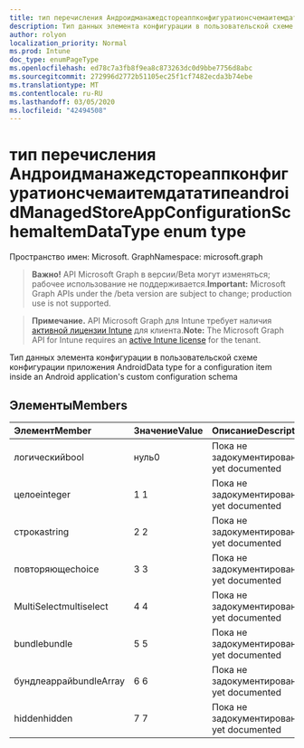 ```yaml
---
title: тип перечисления Андроидманажедстореаппконфигуратионсчемаитемдататипе
description: Тип данных элемента конфигурации в пользовательской схеме конфигурации приложения Android
author: rolyon
localization_priority: Normal
ms.prod: Intune
doc_type: enumPageType
ms.openlocfilehash: ed78c7a3fb8f9ea8c873263dc0d9bbe7756d8abc
ms.sourcegitcommit: 272996d2772b51105ec25f1cf7482ecda3b74ebe
ms.translationtype: MT
ms.contentlocale: ru-RU
ms.lasthandoff: 03/05/2020
ms.locfileid: "42494508"
---
```

# <a name="androidmanagedstoreappconfigurationschemaitemdatatype-enum-type"></a><span data-ttu-id="b52fc-103">тип перечисления Андроидманажедстореаппконфигуратионсчемаитемдататипе</span><span class="sxs-lookup"><span data-stu-id="b52fc-103">androidManagedStoreAppConfigurationSchemaItemDataType enum type</span></span>

<span data-ttu-id="b52fc-104">Пространство имен: Microsoft. Graph</span><span class="sxs-lookup"><span data-stu-id="b52fc-104">Namespace: microsoft.graph</span></span>

> <span data-ttu-id="b52fc-105">**Важно!** API Microsoft Graph в версии/Beta могут изменяться; рабочее использование не поддерживается.</span><span class="sxs-lookup"><span data-stu-id="b52fc-105">**Important:** Microsoft Graph APIs under the /beta version are subject to change; production use is not supported.</span></span>

> <span data-ttu-id="b52fc-106">**Примечание.** API Microsoft Graph для Intune требует наличия [активной лицензии Intune](https://go.microsoft.com/fwlink/?linkid=839381) для клиента.</span><span class="sxs-lookup"><span data-stu-id="b52fc-106">**Note:** The Microsoft Graph API for Intune requires an [active Intune license](https://go.microsoft.com/fwlink/?linkid=839381) for the tenant.</span></span>

<span data-ttu-id="b52fc-107">Тип данных элемента конфигурации в пользовательской схеме конфигурации приложения Android</span><span class="sxs-lookup"><span data-stu-id="b52fc-107">Data type for a configuration item inside an Android application's custom configuration schema</span></span>

## <a name="members"></a><span data-ttu-id="b52fc-108">Элементы</span><span class="sxs-lookup"><span data-stu-id="b52fc-108">Members</span></span>
|<span data-ttu-id="b52fc-109">Элемент</span><span class="sxs-lookup"><span data-stu-id="b52fc-109">Member</span></span>|<span data-ttu-id="b52fc-110">Значение</span><span class="sxs-lookup"><span data-stu-id="b52fc-110">Value</span></span>|<span data-ttu-id="b52fc-111">Описание</span><span class="sxs-lookup"><span data-stu-id="b52fc-111">Description</span></span>|
|:---|:---|:---|
|<span data-ttu-id="b52fc-112">логический</span><span class="sxs-lookup"><span data-stu-id="b52fc-112">bool</span></span>|<span data-ttu-id="b52fc-113">нуль</span><span class="sxs-lookup"><span data-stu-id="b52fc-113">0</span></span>|<span data-ttu-id="b52fc-114">Пока не задокументировано.</span><span class="sxs-lookup"><span data-stu-id="b52fc-114">Not yet documented</span></span>|
|<span data-ttu-id="b52fc-115">целое</span><span class="sxs-lookup"><span data-stu-id="b52fc-115">integer</span></span>|<span data-ttu-id="b52fc-116">1 </span><span class="sxs-lookup"><span data-stu-id="b52fc-116">1</span></span>|<span data-ttu-id="b52fc-117">Пока не задокументировано.</span><span class="sxs-lookup"><span data-stu-id="b52fc-117">Not yet documented</span></span>|
|<span data-ttu-id="b52fc-118">строка</span><span class="sxs-lookup"><span data-stu-id="b52fc-118">string</span></span>|<span data-ttu-id="b52fc-119">2 </span><span class="sxs-lookup"><span data-stu-id="b52fc-119">2</span></span>|<span data-ttu-id="b52fc-120">Пока не задокументировано.</span><span class="sxs-lookup"><span data-stu-id="b52fc-120">Not yet documented</span></span>|
|<span data-ttu-id="b52fc-121">повторяюще</span><span class="sxs-lookup"><span data-stu-id="b52fc-121">choice</span></span>|<span data-ttu-id="b52fc-122">3 </span><span class="sxs-lookup"><span data-stu-id="b52fc-122">3</span></span>|<span data-ttu-id="b52fc-123">Пока не задокументировано.</span><span class="sxs-lookup"><span data-stu-id="b52fc-123">Not yet documented</span></span>|
|<span data-ttu-id="b52fc-124">MultiSelect</span><span class="sxs-lookup"><span data-stu-id="b52fc-124">multiselect</span></span>|<span data-ttu-id="b52fc-125">4 </span><span class="sxs-lookup"><span data-stu-id="b52fc-125">4</span></span>|<span data-ttu-id="b52fc-126">Пока не задокументировано.</span><span class="sxs-lookup"><span data-stu-id="b52fc-126">Not yet documented</span></span>|
|<span data-ttu-id="b52fc-127">bundle</span><span class="sxs-lookup"><span data-stu-id="b52fc-127">bundle</span></span>|<span data-ttu-id="b52fc-128">5 </span><span class="sxs-lookup"><span data-stu-id="b52fc-128">5</span></span>|<span data-ttu-id="b52fc-129">Пока не задокументировано.</span><span class="sxs-lookup"><span data-stu-id="b52fc-129">Not yet documented</span></span>|
|<span data-ttu-id="b52fc-130">бундлеаррай</span><span class="sxs-lookup"><span data-stu-id="b52fc-130">bundleArray</span></span>|<span data-ttu-id="b52fc-131">6 </span><span class="sxs-lookup"><span data-stu-id="b52fc-131">6</span></span>|<span data-ttu-id="b52fc-132">Пока не задокументировано.</span><span class="sxs-lookup"><span data-stu-id="b52fc-132">Not yet documented</span></span>|
|<span data-ttu-id="b52fc-133">hidden</span><span class="sxs-lookup"><span data-stu-id="b52fc-133">hidden</span></span>|<span data-ttu-id="b52fc-134">7 </span><span class="sxs-lookup"><span data-stu-id="b52fc-134">7</span></span>|<span data-ttu-id="b52fc-135">Пока не задокументировано.</span><span class="sxs-lookup"><span data-stu-id="b52fc-135">Not yet documented</span></span>|



